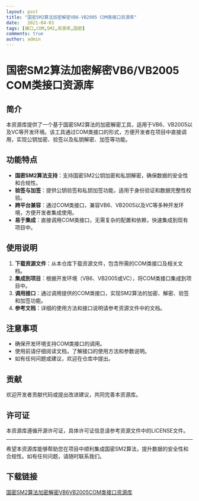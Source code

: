 ```yaml
---
layout: post
title: "国密SM2算法加密解密VB6-VB2005 COM类接口资源库"
date:   2021-04-03
tags: [接口,COM,SM2,资源库,国密]
comments: true
author: admin
---
```

# 国密SM2算法加密解密VB6/VB2005 COM类接口资源库

## 简介
本资源库提供了一个基于国密SM2算法的加密解密工具，适用于VB6、VB2005以及VC等开发环境。该工具通过COM类接口的形式，方便开发者在项目中直接调用，实现公钥加密、验签以及私钥解密、加签等功能。

## 功能特点
- **国密SM2算法支持**：支持国密SM2公钥加密和私钥解密，确保数据的安全性和合规性。
- **验签与加签**：提供公钥验签和私钥加签功能，适用于身份验证和数据完整性校验。
- **跨平台兼容**：通过COM类接口，兼容VB6、VB2005以及VC等多种开发环境，方便开发者集成使用。
- **易于集成**：直接调用COM类接口，无需复杂的配置和依赖，快速集成到现有项目中。

## 使用说明
1. **下载资源文件**：从本仓库下载资源文件，包含所需的COM类接口及相关文档。
2. **集成到项目**：根据开发环境（VB6、VB2005或VC），将COM类接口集成到项目中。
3. **调用接口**：通过调用提供的COM类接口，实现SM2算法的加密、解密、验签和加签功能。
4. **参考文档**：详细的使用方法和接口说明请参考资源文件中的文档。

## 注意事项
- 确保开发环境支持COM类接口的调用。
- 使用前请仔细阅读文档，了解接口的使用方法和参数说明。
- 如有任何问题或建议，欢迎在仓库中提出。

## 贡献
欢迎开发者贡献代码或提出改进建议，共同完善本资源库。

## 许可证
本资源库遵循开源许可证，具体许可证信息请参考资源文件中的LICENSE文件。

---

希望本资源库能够帮助您在项目中顺利集成国密SM2算法，提升数据的安全性和合规性。如有任何问题，请随时联系我们。

## 下载链接

[国密SM2算法加密解密VB6VB2005COM类接口资源库](https://pan.quark.cn/s/bd0ce8b92384)